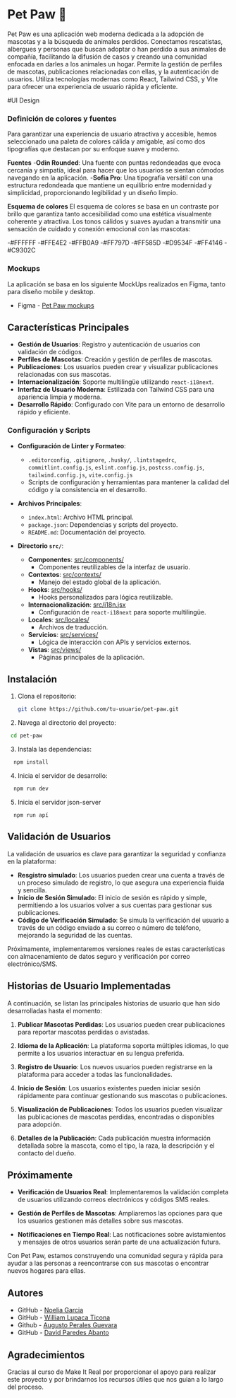 # Pet Paw 🐾

Pet Paw es una aplicación web moderna dedicada a la adopción de mascotas y a la búsqueda de animales perdidos. Conectamos rescatistas, albergues y personas que buscan adoptar o han perdido a sus animales de compañía, facilitando la difusión de casos y creando una comunidad enfocada en darles a los animales un hogar. Permite la gestión de perfiles de mascotas, publicaciones relacionadas con ellas, y la autenticación de usuarios. Utiliza tecnologías modernas como React, Tailwind CSS, y Vite para ofrecer una experiencia de usuario rápida y eficiente.

#UI Design
### Definición de colores y fuentes
Para garantizar una experiencia de usuario atractiva y accesible, hemos seleccionado una paleta de colores cálida y amigable, así como dos tipografías que destacan por su enfoque suave y moderno.

**Fuentes**
-**Odin Rounded**: Una fuente con puntas redondeadas que evoca cercanía y simpatía, ideal para hacer que los usuarios se sientan cómodos navegando en la aplicación.
-**Sofia Pro**: Una tipografía versátil con una estructura redondeada que mantiene un equilibrio entre modernidad y simplicidad, proporcionando legibilidad y un diseño limpio.

**Esquema de colores**
El esquema de colores se basa en un contraste por brillo que garantiza tanto accesibilidad como una estética visualmente coherente y atractiva. Los tonos cálidos y suaves ayudan a transmitir una sensación de cuidado y conexión emocional con las mascotas:

-#FFFFFF
-#FFE4E2
-#FFB0A9
-#FF797D
-#FF585D
-#D9534F
-#FF4146
-#C9302C

### Mockups
La aplicación se basa en los siguiente MockUps realizados en Figma, tanto para diseño mobile y desktop.

- Figma - [Pet Paw mockups](https://www.figma.com/design/QdrT1X1tpDvgPlli9pRl2J/Pet-Paws?node-id=0-1&node-type=canvas&t=wXHANSG2u6jNZMI5-0)

## Características Principales

- **Gestión de Usuarios**: Registro y autenticación de usuarios con validación de códigos.
- **Perfiles de Mascotas**: Creación y gestión de perfiles de mascotas.
- **Publicaciones**: Los usuarios pueden crear y visualizar publicaciones relacionadas con sus mascotas.
- **Internacionalización**: Soporte multilingüe utilizando `react-i18next`.
- **Interfaz de Usuario Moderna**: Estilizada con Tailwind CSS para una apariencia limpia y moderna.
- **Desarrollo Rápido**: Configurado con Vite para un entorno de desarrollo rápido y eficiente.

### Configuración y Scripts

- **Configuración de Linter y Formateo**:
  - `.editorconfig`, `.gitignore`, `.husky/`, `.lintstagedrc`, `commitlint.config.js`, `eslint.config.js`, `postcss.config.js`, `tailwind.config.js`, `vite.config.js`
  - Scripts de configuración y herramientas para mantener la calidad del código y la consistencia en el desarrollo.

- **Archivos Principales**:
  - `index.html`: Archivo HTML principal.
  - `package.json`: Dependencias y scripts del proyecto.
  - `README.md`: Documentación del proyecto.

- **Directorio `src/`**:
  - **Componentes**: [src/components/](src/components/)
    - Componentes reutilizables de la interfaz de usuario.
  - **Contextos**: [src/contexts/](src/contexts/)
    - Manejo del estado global de la aplicación.
  - **Hooks**: [src/hooks/](src/hooks/)
    - Hooks personalizados para lógica reutilizable.
  - **Internacionalización**: [src/i18n.jsx](src/i18n.jsx)
    - Configuración de `react-i18next` para soporte multilingüe.
  - **Locales**: [src/locales/](src/locales/)
    - Archivos de traducción.
  - **Servicios**: [src/services/](src/services/)
    - Lógica de interacción con APIs y servicios externos.
  - **Vistas**: [src/views/](src/views/)
    - Páginas principales de la aplicación.

## Instalación

1. Clona el repositorio:
   ```sh
   git clone https://github.com/tu-usuario/pet-paw.git
   ```

2. Navega al directorio del proyecto:
  ```sh
   cd pet-paw
   ```
3. Instala las dependencias:
  ```sh
    npm install
  ```
4. Inicia el servidor de desarrollo:
  ```sh
    npm run dev
  ```
5. Inicia el servidor json-server
  ```
    npm run apí
  ```

## Validación de Usuarios
La validación de usuarios es clave para garantizar la seguridad y confianza en la plataforma:
- **Resgistro simulado**: Los usuarios pueden crear una cuenta a través de un proceso simulado de registro, lo que asegura una experiencia fluida y sencilla.
- **Inicio de Sesión Simulado**: El inicio de sesión es rápido y simple, permitiendo a los usuarios volver a sus cuentas para gestionar sus publicaciones.
- **Código de Verificación Simulado**: Se simula la verificación del usuario a través de un código enviado a su correo o número de teléfono, mejorando la seguridad de las cuentas.

Próximamente, implementaremos versiones reales de estas características con almacenamiento de datos seguro y verificación por correo electrónico/SMS.

## Historias de Usuario Implementadas

A continuación, se listan las principales historias de usuario que han sido desarrolladas hasta el momento:

1. **Publicar Mascotas Perdidas**: Los usuarios pueden crear publicaciones para reportar mascotas perdidas o avistadas.

2. **Idioma de la Aplicación**: La plataforma soporta múltiples idiomas, lo que permite a los usuarios interactuar en su lengua preferida.

3. **Registro de Usuario**: Los nuevos usuarios pueden registrarse en la plataforma para acceder a todas las funcionalidades.

4. **Inicio de Sesión**: Los usuarios existentes pueden iniciar sesión rápidamente para continuar gestionando sus mascotas o publicaciones.

5. **Visualización de Publicaciones**: Todos los usuarios pueden visualizar las publicaciones de mascotas perdidas, encontradas o disponibles para adopción.

6. **Detalles de la Publicación**: Cada publicación muestra información detallada sobre la mascota, como el tipo, la raza, la descripción y el contacto del dueño.

## Próximamente

- **Verificación de Usuarios Real**: Implementaremos la validación completa de usuarios utilizando correos electrónicos y códigos SMS reales.
- **Gestión de Perfiles de Mascotas**: Ampliaremos las opciones para que los usuarios gestionen más detalles sobre sus mascotas.

- **Notificaciones en Tiempo Real**: Las notificaciones sobre avistamientos y mensajes de otros usuarios serán parte de una actualización futura.

Con Pet Paw, estamos construyendo una comunidad segura y rápida para ayudar a las personas a reencontrarse con sus mascotas o encontrar nuevos hogares para ellas.

## Autores

- GitHub - [Noelia Garcia](https://github.com/NoeliaGAP)
- GitHub - [William Lupaca Ticona](https://github.com/PunoBootcamper)
- Github - [Augusto Perales Guevara](https://github.com/AEperalesguevara)
- GitHub - [David Paredes Abanto](https://github.com/davidchano)


## Agradecimientos

Gracias al curso de Make It Real por proporcionar el apoyo para realizar este proyecto y por brindarnos los recursos útiles que nos guian a lo largo del proceso.
